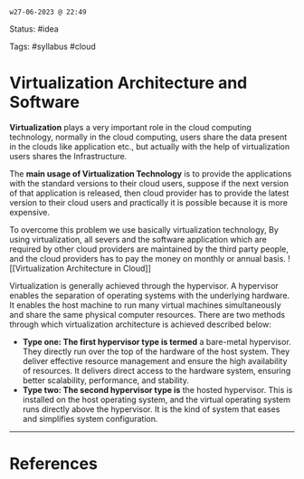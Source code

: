 	w27-06-2023 @ 22:49

Status: #idea

Tags: #syllabus #cloud 

# Virtualization Architecture and Software
**Virtualization** plays a very important role in the cloud computing technology, normally in the cloud computing, users share the data present in the clouds like application etc., but actually with the help of virtualization users shares the Infrastructure.

The **main usage of Virtualization Technology** is to provide the applications with the standard versions to their cloud users, suppose if the next version of that application is released, then cloud provider has to provide the latest version to their cloud users and practically it is possible because it is more expensive.

To overcome this problem we use basically virtualization technology, By using virtualization, all severs and the software application which are required by other cloud providers are maintained by the third party people, and the cloud providers has to pay the money on monthly or annual basis.
![[Virtualization Architecture in Cloud]]


Virtualization is generally achieved through the hypervisor. A hypervisor enables the separation of operating systems with the underlying hardware. It enables the host machine to run many virtual machines simultaneously and share the same physical computer resources. There are two methods through which virtualization architecture is achieved described below:

- **Type one: The first hypervisor type is termed** a bare-metal hypervisor. They directly run over the top of the hardware of the host system. They deliver effective resource management and ensure the high availability of resources. It delivers direct access to the hardware system, ensuring better scalability, performance, and stability.
- **Type two: The second hypervisor type is** the hosted hypervisor. This is installed on the host operating system, and the virtual operating system runs directly above the hypervisor. It is the kind of system that eases and simplifies system configuration.

---
# References